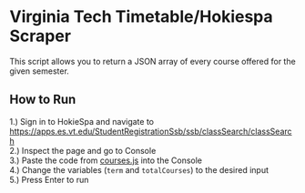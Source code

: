 # Virginia Tech Timetable/Hokiespa Scraper
This script allows you to return a JSON array of every course offered for the given semester. <br/>

## How to Run
1.) Sign in to HokieSpa and navigate to https://apps.es.vt.edu/StudentRegistrationSsb/ssb/classSearch/classSearch <br/>
2.) Inspect the page and go to Console <br/>
3.) Paste the code from [courses.js](courses.js) into the Console <br/>
4.) Change the variables (`term` and `totalCourses`) to the desired input <br/>
5.) Press Enter to run <br/>



